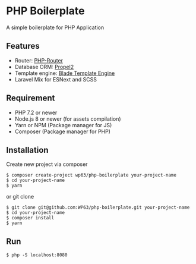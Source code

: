 # PHP Boilerplate
A simple boilerplate for PHP Application

## Features
* Router: [PHP-Router](https://github.com/izniburak/php-router)
* Database ORM: [Propel2](https://github.com/propelorm/Propel2)
* Template engine: [Blade Template Engine](https://github.com/duncan3dc/blade)
* Laravel Mix for ESNext and SCSS

## Requirement
* PHP 7.2 or newer
* Node.js 8 or newer (for assets compilation)
* Yarn or NPM (Package manager for JS)
* Composer (Package manager for PHP)

## Installation
Create new project via composer
```
$ composer create-project wp63/php-boilerplate your-project-name
$ cd your-project-name
$ yarn
```

or git clone
```
$ git clone git@github.com:WP63/php-boilerplate.git your-project-name
$ cd your-project-name
$ composer install
$ yarn
```

## Run
```
$ php -S localhost:8080
```
